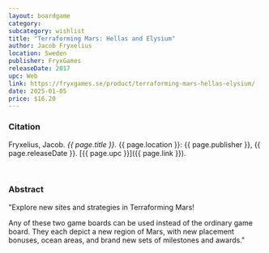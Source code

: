 ```yaml
---
layout: boardgame
category:
subcategory: wishlist
title: "Terraforming Mars: Hellas and Elysium"
author: Jacob Fryxelius
location: Sweden
publisher: FryxGames
releaseDate: 2017
upc: Web
link: https://fryxgames.se/product/terraforming-mars-hellas-elysium/
date: 2025-01-05
price: $16.20
---
```


### Citation

Fryxelius, Jacob. *{{ page.title }}.* {{ page.location }}: {{ page.publisher }}, {{ page.releaseDate }}. [{{ page.upc }}]({{ page.link }}).

<br>


### Abstract

"Explore new sites and strategies in Terraforming Mars!

Any of these two game boards can be used instead of the ordinary game board. They each depict a new region of Mars, with new placement bonuses, ocean areas, and brand new sets of milestones and awards."
